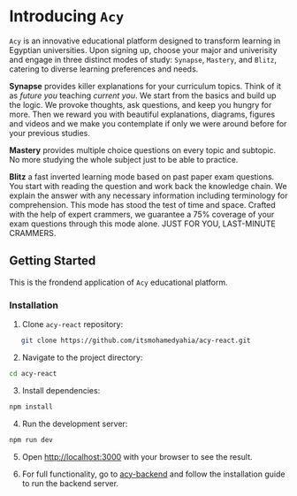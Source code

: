 # Introducing `Acy`

`Acy` is an innovative educational platform designed to transform learning in Egyptian universities. Upon signing up, choose your major and univerisity and engage in three distinct modes of study: `Synapse`, `Mastery`, and `Blitz`, catering to diverse learning preferences and needs.

**Synapse** provides killer explanations for your curriculum topics. Think of it as *future you* teaching *current you*. We start from the basics and build up the logic. We provoke thoughts, ask questions, and keep you hungry for more. Then we reward you with beautiful explanations, diagrams, figures and videos and we make you contemplate if only we were around before for your previous studies.

**Mastery** provides multiple choice questions on every topic and subtopic. No more studying the whole subject just to be able to practice.

**Blitz** a fast inverted learning mode based on past paper exam questions. You start with reading the question and work back the knowledge chain. We explain the answer with any necessary information including terminology for comprehension. This mode has stood the test of time and space. Crafted with the help of expert crammers, we guarantee a 75% coverage of your exam questions through this mode alone. JUST FOR YOU, LAST-MINUTE CRAMMERS.

## Getting Started

This is the frondend application of `Acy` educational platform.

### Installation

1. Clone `acy-react` repository:

```bash
   git clone https://github.com/itsmohamedyahia/acy-react.git
```
2. Navigate to the project directory:

```bash
cd acy-react
```
3. Install dependencies:

```bash
npm install
```

4. Run the development server:

```bash
npm run dev
```

5. Open [http://localhost:3000](http://localhost:3000) with your browser to see the result.

6. For full functionality, go to [acy-backend](https://github.com/itsmohamedyahia/acy-backend) and follow the installation guide to run the backend server. 

